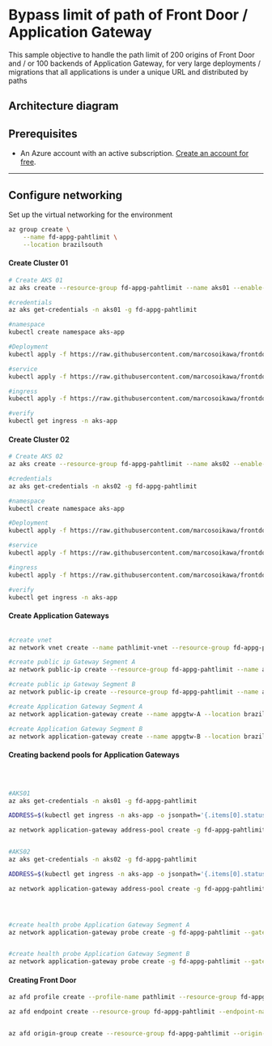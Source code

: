 # Bypass limit of path of Front Door / Application Gateway
This sample objective to handle the path limit of 200 origins of Front Door and / or 100 backends of Application Gateway, for very large deployments / migrations that all applications is under a unique URL and distributed by paths

## Architecture diagram

## Prerequisites
- An Azure account with an active subscription. [Create an account for free](https://azure.microsoft.com/free/?WT.mc_id=A261C142F).

---

## Configure networking

Set up the virtual networking for the environment

```bash
az group create \
    --name fd-appg-pahtlimit \
    --location brazilsouth
```

#### Create Cluster 01

```bash
# Create AKS 01
az aks create --resource-group fd-appg-pahtlimit --name aks01 --enable-app-routing --enable-managed-identity --node-count 1 --generate-ssh-keys

#credentials
az aks get-credentials -n aks01 -g fd-appg-pahtlimit

#namespace
kubectl create namespace aks-app

#Deployment
kubectl apply -f https://raw.githubusercontent.com/marcosoikawa/frontdoor-app-gateway-path-limit/refs/heads/main/deployments/aks01.yaml -n aks-app

#service
kubectl apply -f https://raw.githubusercontent.com/marcosoikawa/frontdoor-app-gateway-path-limit/refs/heads/main/deployments/service.yaml -n aks-app

#ingress
kubectl apply -f https://raw.githubusercontent.com/marcosoikawa/frontdoor-app-gateway-path-limit/refs/heads/main/deployments/ingress01.yaml -n aks-app

#verify
kubectl get ingress -n aks-app

```
#### Create Cluster 02

```bash
# Create AKS 02
az aks create --resource-group fd-appg-pahtlimit --name aks02 --enable-app-routing --enable-managed-identity --node-count 1 --generate-ssh-keys

#credentials
az aks get-credentials -n aks02 -g fd-appg-pahtlimit

#namespace
kubectl create namespace aks-app

#Deployment
kubectl apply -f https://raw.githubusercontent.com/marcosoikawa/frontdoor-app-gateway-path-limit/refs/heads/main/deployments/aks02.yaml -n aks-app

#service
kubectl apply -f https://raw.githubusercontent.com/marcosoikawa/frontdoor-app-gateway-path-limit/refs/heads/main/deployments/service.yaml -n aks-app

#ingress
kubectl apply -f https://raw.githubusercontent.com/marcosoikawa/frontdoor-app-gateway-path-limit/refs/heads/main/deployments/ingress02.yaml -n aks-app

#verify
kubectl get ingress -n aks-app

```

#### Create Application Gateways

```bash

#create vnet
az network vnet create --name pathlimit-vnet --resource-group fd-appg-pahtlimit --location brazilsouth --address-prefix 10.22.0.0/16 --subnet-name appgtwsubnet --subnet-prefix 10.22.0.0/24

#create public ip Gateway Segment A
az network public-ip create --resource-group fd-appg-pahtlimit --name appgtw-a-pip --allocation-method Static --sku Standard

#create public ip Gateway Segment B
az network public-ip create --resource-group fd-appg-pahtlimit --name appgtw-b-pip --allocation-method Static --sku Standard

#create Application Gateway Segment A
az network application-gateway create --name appgtw-A --location brazilsouth --resource-group fd-appg-pahtlimit --capacity 2 --sku Standard_v2 --public-ip-address appgtw-a-pip --vnet-name pathlimit-vnet --subnet appgtwsubnet --priority 100

#create Application Gateway Segment B
az network application-gateway create --name appgtw-B --location brazilsouth --resource-group fd-appg-pahtlimit --capacity 2 --sku Standard_v2 --public-ip-address appgtw-b-pip --vnet-name pathlimit-vnet --subnet appgtwsubnet --priority 100


```

#### Creating backend pools for Application Gateways
```bash



#AKS01
az aks get-credentials -n aks01 -g fd-appg-pahtlimit

ADDRESS=$(kubectl get ingress -n aks-app -o jsonpath='{.items[0].status.loadBalancer.ingress[0].ip}')

az network application-gateway address-pool create -g fd-appg-pahtlimit --gateway-name appgtw-A -n App01 --servers $ADDRESS


#AKS02
az aks get-credentials -n aks02 -g fd-appg-pahtlimit

ADDRESS=$(kubectl get ingress -n aks-app -o jsonpath='{.items[0].status.loadBalancer.ingress[0].ip}')

az network application-gateway address-pool create -g fd-appg-pahtlimit --gateway-name appgtw-A -n App02 --servers $ADDRESS




#create health probe Application Gateway Segment A
az network application-gateway probe create -g fd-appg-pahtlimit --gateway-name appgtw-A -n urlProbe --protocol http --host aks.oikawa.dev.br --path "/"


#create health probe Application Gateway Segment B
az network application-gateway probe create -g fd-appg-pahtlimit --gateway-name appgtw-A -n urlProbe --protocol http --host aks.oikawa.dev.br --path "/"

```

#### Creating Front Door
```bash
az afd profile create --profile-name pathlimit --resource-group fd-appg-pahtlimit --sku Standard_AzureFrontDoor

az afd endpoint create --resource-group fd-appg-pahtlimit --endpoint-name pathlimit --profile-name pathlimit --enabled-state Enabled


az afd origin-group create --resource-group fd-appg-pahtlimit --origin-group-name og --profile-name pathlimit --probe-request-type GET --probe-protocol Http --probe-interval-in-seconds 60 --probe-path / --sample-size 4 --successful-samples-required 3 --additional-latency-in-milliseconds 50
```